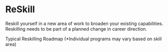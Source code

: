 
<html>
<head>
  <link rel="stylesheet" href="styles.css">
</head>
<body>

<h1>ReSkill</h1>
<p>Reskill yourself in a new area of work to broaden your existing capabilities. Reskilling needs to be part of a planned change in career direction.

Typical Reskilling Roadmap (*Individual programs may vary based on skill area)</p>

</body>
</html>

